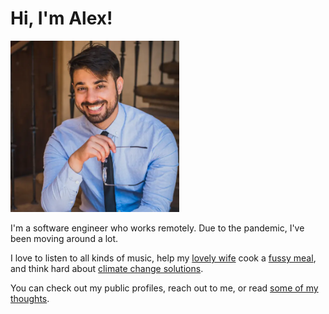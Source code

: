 # Hi, I'm Alex!

<img src="/assets/website-profile-square.webp" width="270" title="A picture of me!" id="profile" >

I'm a software engineer who works remotely. Due to the pandemic, I've been moving around a lot.

I love to listen to all kinds of music, help my [lovely wife](http://camille.merose.com/) cook a
[fussy meal](/pesto/), and think hard about
[climate change solutions](https://deepmind.com/blog/article/machine-learning-can-boost-value-wind-energy).

You can check out my public profiles, reach out to me, or read [some of my thoughts](/blog/).
